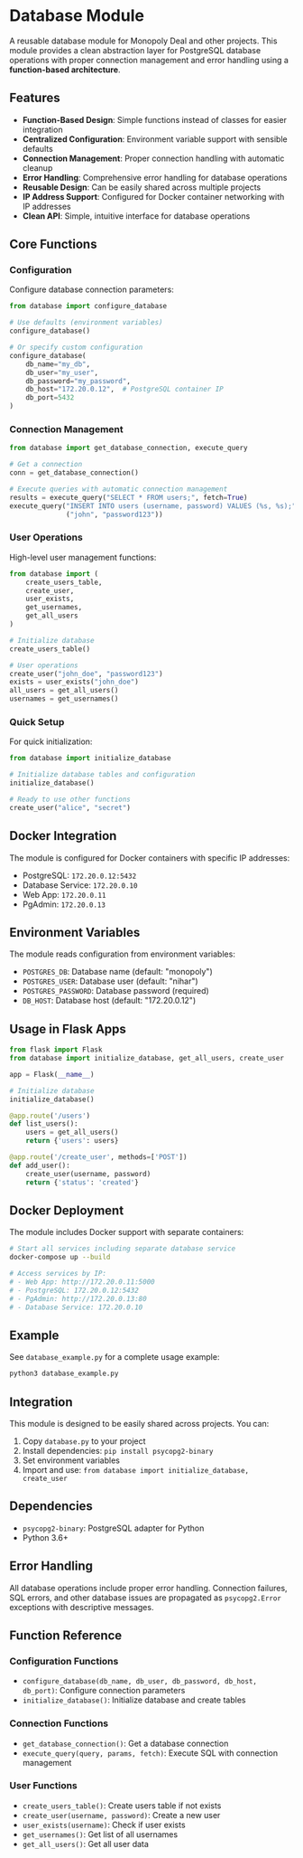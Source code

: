 # Database Module

A reusable database module for Monopoly Deal and other projects. This module provides a clean abstraction layer for PostgreSQL database operations with proper connection management and error handling using a **function-based architecture**.

## Features

- **Function-Based Design**: Simple functions instead of classes for easier integration
- **Centralized Configuration**: Environment variable support with sensible defaults
- **Connection Management**: Proper connection handling with automatic cleanup
- **Error Handling**: Comprehensive error handling for database operations
- **Reusable Design**: Can be easily shared across multiple projects
- **IP Address Support**: Configured for Docker container networking with IP addresses
- **Clean API**: Simple, intuitive interface for database operations

## Core Functions

### Configuration

Configure database connection parameters:

```python
from database import configure_database

# Use defaults (environment variables)
configure_database()

# Or specify custom configuration
configure_database(
    db_name="my_db",
    db_user="my_user", 
    db_password="my_password",
    db_host="172.20.0.12",  # PostgreSQL container IP
    db_port=5432
)
```

### Connection Management

```python
from database import get_database_connection, execute_query

# Get a connection
conn = get_database_connection()

# Execute queries with automatic connection management
results = execute_query("SELECT * FROM users;", fetch=True)
execute_query("INSERT INTO users (username, password) VALUES (%s, %s);", 
              ("john", "password123"))
```

### User Operations

High-level user management functions:

```python
from database import (
    create_users_table,
    create_user, 
    user_exists,
    get_usernames,
    get_all_users
)

# Initialize database
create_users_table()

# User operations
create_user("john_doe", "password123")
exists = user_exists("john_doe")
all_users = get_all_users()
usernames = get_usernames()
```

### Quick Setup

For quick initialization:

```python
from database import initialize_database

# Initialize database tables and configuration
initialize_database()

# Ready to use other functions
create_user("alice", "secret")
```

## Docker Integration

The module is configured for Docker containers with specific IP addresses:

- PostgreSQL: `172.20.0.12:5432`
- Database Service: `172.20.0.10`
- Web App: `172.20.0.11`
- PgAdmin: `172.20.0.13`

## Environment Variables

The module reads configuration from environment variables:

- `POSTGRES_DB`: Database name (default: "monopoly")
- `POSTGRES_USER`: Database user (default: "nihar")
- `POSTGRES_PASSWORD`: Database password (required)
- `DB_HOST`: Database host (default: "172.20.0.12")

## Usage in Flask Apps

```python
from flask import Flask
from database import initialize_database, get_all_users, create_user

app = Flask(__name__)

# Initialize database
initialize_database()

@app.route('/users')
def list_users():
    users = get_all_users()
    return {'users': users}

@app.route('/create_user', methods=['POST'])
def add_user():
    create_user(username, password)
    return {'status': 'created'}
```

## Docker Deployment

The module includes Docker support with separate containers:

```bash
# Start all services including separate database service
docker-compose up --build

# Access services by IP:
# - Web App: http://172.20.0.11:5000
# - PostgreSQL: 172.20.0.12:5432  
# - PgAdmin: http://172.20.0.13:80
# - Database Service: 172.20.0.10
```

## Example

See `database_example.py` for a complete usage example:

```bash
python3 database_example.py
```

## Integration

This module is designed to be easily shared across projects. You can:

1. Copy `database.py` to your project
2. Install dependencies: `pip install psycopg2-binary`
3. Set environment variables
4. Import and use: `from database import initialize_database, create_user`

## Dependencies

- `psycopg2-binary`: PostgreSQL adapter for Python
- Python 3.6+

## Error Handling

All database operations include proper error handling. Connection failures, SQL errors, and other database issues are propagated as `psycopg2.Error` exceptions with descriptive messages.

## Function Reference

### Configuration Functions
- `configure_database(db_name, db_user, db_password, db_host, db_port)`: Configure connection parameters
- `initialize_database()`: Initialize database and create tables

### Connection Functions  
- `get_database_connection()`: Get a database connection
- `execute_query(query, params, fetch)`: Execute SQL with connection management

### User Functions
- `create_users_table()`: Create users table if not exists
- `create_user(username, password)`: Create a new user
- `user_exists(username)`: Check if user exists
- `get_usernames()`: Get list of all usernames
- `get_all_users()`: Get all user data